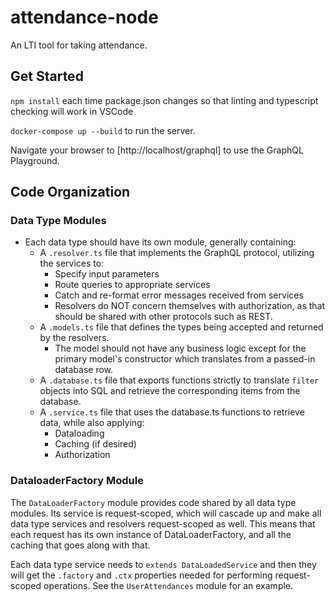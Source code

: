 # attendance-node
An LTI tool for taking attendance.

## Get Started
`npm install` each time package.json changes so that linting and typescript checking will work in VSCode

`docker-compose up --build` to run the server.

Navigate your browser to [http://localhost/graphql] to use the GraphQL Playground.

## Code Organization
### Data Type Modules
* Each data type should have its own module, generally containing:
  * A `.resolver.ts` file that implements the GraphQL protocol, utilizing the services to:
    * Specify input parameters
    * Route queries to appropriate services
    * Catch and re-format error messages received from services
    * Resolvers do NOT concern themselves with authorization, as that should be shared with other protocols such as REST.
  * A `.models.ts` file that defines the types being accepted and returned by the resolvers.
    * The model should not have any business logic except for the primary model's constructor which translates from a passed-in database row.
  * A `.database.ts` file that exports functions strictly to translate `filter` objects into SQL and retrieve the corresponding items from the database.
  * A `.service.ts` file that uses the database.ts functions to retrieve data, while also applying:
    * Dataloading
    * Caching (if desired)
    * Authorization

### DataloaderFactory Module
The `DataLoaderFactory` module provides code shared by all data type modules. Its service is request-scoped, which will cascade up and make all data type services and resolvers request-scoped as well. This means that each request has its own instance of DataLoaderFactory, and all the caching that goes along with that.

Each data type service needs to `extends DataLoadedService` and then they will get the `.factory` and `.ctx` properties needed for performing request-scoped operations. See the `UserAttendances` module for an example.
